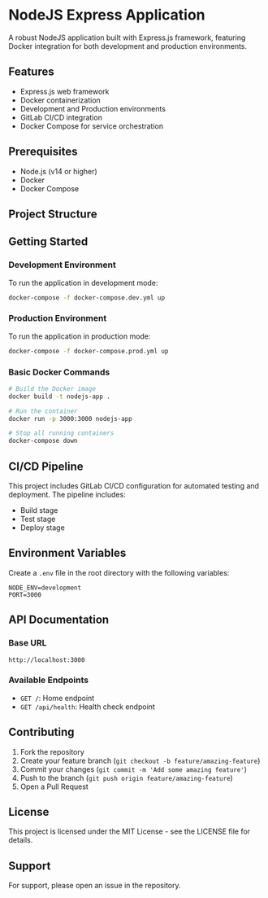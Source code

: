 # NodeJS Express Application

A robust NodeJS application built with Express.js framework, featuring Docker integration for both development and production environments.

## Features

- Express.js web framework
- Docker containerization
- Development and Production environments
- GitLab CI/CD integration
- Docker Compose for service orchestration

## Prerequisites

- Node.js (v14 or higher)
- Docker
- Docker Compose

## Project Structure

## Getting Started

### Development Environment

To run the application in development mode:

```bash
docker-compose -f docker-compose.dev.yml up
```

### Production Environment

To run the application in production mode:

```bash
docker-compose -f docker-compose.prod.yml up
```

### Basic Docker Commands

```bash
# Build the Docker image
docker build -t nodejs-app .

# Run the container
docker run -p 3000:3000 nodejs-app

# Stop all running containers
docker-compose down
```

## CI/CD Pipeline

This project includes GitLab CI/CD configuration for automated testing and deployment. The pipeline includes:

- Build stage
- Test stage
- Deploy stage

## Environment Variables

Create a `.env` file in the root directory with the following variables:

```env
NODE_ENV=development
PORT=3000
```

## API Documentation

### Base URL
```
http://localhost:3000
```

### Available Endpoints

- `GET /`: Home endpoint
- `GET /api/health`: Health check endpoint

## Contributing

1. Fork the repository
2. Create your feature branch (`git checkout -b feature/amazing-feature`)
3. Commit your changes (`git commit -m 'Add some amazing feature'`)
4. Push to the branch (`git push origin feature/amazing-feature`)
5. Open a Pull Request

## License

This project is licensed under the MIT License - see the LICENSE file for details.

## Support

For support, please open an issue in the repository.



